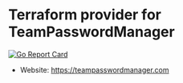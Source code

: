 # Terraform provider for TeamPasswordManager

[![Go Report Card](https://goreportcard.com/badge/github.com/ernestre/terraform-provider-teampasswordmanager)](https://goreportcard.com/report/github.com/ernestre/terraform-provider-teampasswordmanager)

* Website: https://teampasswordmanager.com
